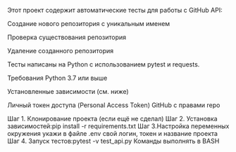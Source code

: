 Этот проект содержит автоматические тесты для работы с GitHub API:

Создание нового репозитория с уникальным именем

Проверка существования репозитория

Удаление созданного репозитория

Тесты написаны на Python с использованием pytest и requests.

Требования
Python 3.7 или выше

Установленные зависимости (см. ниже)

Личный токен доступа (Personal Access Token) GitHub с правами repo

Шаг 1. Клонирование проекта (если ещё не сделал)
Шаг 2. Установка зависимостей:pip install -r requirements.txt
Шаг 3.Настройка переменных окружения укажи в файле .env свой логин, токен и название проекта
Шаг 4. Запуск тестов:pytest -v test_api.py
Команды выполнять в BASH
